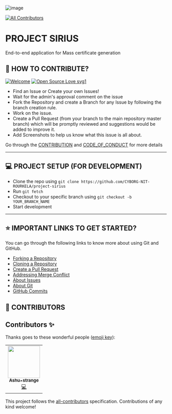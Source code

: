 ![image](https://user-images.githubusercontent.com/35392585/95647461-44a31f00-0aed-11eb-95b6-4c3f20654fb4.png)
<!-- ALL-CONTRIBUTORS-BADGE:START - Do not remove or modify this section -->
[![All Contributors](https://img.shields.io/badge/all_contributors-1-orange.svg?style=flat-square)](#contributors-)
<!-- ALL-CONTRIBUTORS-BADGE:END -->


# PROJECT SIRIUS

End-to-end application for Mass certificate generation 


## 🤝 HOW TO CONTRIBUTE?

[![Welcome](https://img.shields.io/badge/PRs-welcome-brightgreen.svg?style=flat-square)]()
[![Open Source Love svg1](https://badges.frapsoft.com/os/v1/open-source.svg?v=103)](https://github.com/ellerbrock/open-source-badges/)

- Find an Issue or Create your own Issues!
- Wait for the admin's approval comment on the issue 
- Fork the Repository and create a Branch for any Issue by following the branch creation rule.
- Work on the issue.
- Create a Pull Request (from your branch to the main repository master branch) which will be promptly reviewed and suggestions would be added to improve it.
- Add Screenshots to help us know what this issue is all about.

Go through the [CONTRIBUTION](https://github.com/CYBORG-NIT-ROURKELA/project-sirius/blob/master/CONTRIBUTING.md) and [CODE_OF_CONDUCT](https://github.com/CYBORG-NIT-ROURKELA/project-sirius/blob/master/CODE_OF_CONDUCT.md) for more details

---
## 💻 PROJECT SETUP (FOR DEVELOPMENT)
* Clone the repo using `git clone https://github.com/CYBORG-NIT-ROURKELA/project-sirius`
* Run `git fetch`
* Checkout to your specific branch using `git checkout -b YOUR_BRANCH_NAME`
* Start development
---

## ⭐ IMPORTANT LINKS TO GET STARTED?

You can go through the following links to know more about using Git and GitHub.

- [Forking a Repository](https://help.github.com/en/github/getting-started-with-github/fork-a-repo)
- [Cloning a Repository](https://docs.github.com/en/desktop/contributing-and-collaborating-using-github-desktop/adding-and-cloning-repositories)
- [Create a Pull Request](https://docs.github.com/en/github/collaborating-with-issues-and-pull-requests/creating-a-pull-request)
- [Addressing Merge Conflict](https://docs.github.com/en/github/collaborating-with-issues-and-pull-requests/addressing-merge-conflicts)
- [About Issues](https://docs.github.com/en/github/managing-your-work-on-github/managing-your-work-with-issues)
- [About Git](https://docs.github.com/en/github/using-git)
- [GitHub Commits](https://docs.github.com/en/github/committing-changes-to-your-project)


## 💪 CONTRIBUTORS


## Contributors ✨

Thanks goes to these wonderful people ([emoji key](https://allcontributors.org/docs/en/emoji-key)):

<!-- ALL-CONTRIBUTORS-LIST:START - Do not remove or modify this section -->
<!-- prettier-ignore-start -->
<!-- markdownlint-disable -->
<table>
  <tr>
    <td align="center"><a href="https://github.com/Ashu-strange"><img src="https://avatars0.githubusercontent.com/u/64271921?v=4" width="100px;" alt=""/><br /><sub><b>Ashu-strange</b></sub></a><br /><a href="https://github.com/CYBORG-NIT-ROURKELA/project-sirius/commits?author=Ashu-strange" title="Code">💻</a></td>
  </tr>
</table>

<!-- markdownlint-enable -->
<!-- prettier-ignore-end -->
<!-- ALL-CONTRIBUTORS-LIST:END -->

This project follows the [all-contributors](https://github.com/all-contributors/all-contributors) specification. Contributions of any kind welcome!